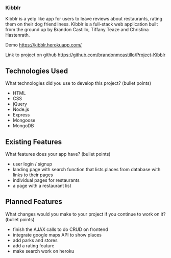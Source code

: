 ### Kibblr
Kibblr is a yelp like app for users to leave reviews about restaurants, rating them on their dog friendliness. Kibblr is a full-stack web application built from the ground up by Brandon Castillo, Tiffany Teaze and Christina Hastenrath.


Demo
https://kibblr.herokuapp.com/

Link to project on github
https://github.com/brandonmcastillo/Project-Kibblr

## Technologies Used 
What technologies did you use to develop this project? (bullet points)
- HTML
- CSS
- jQuery
- Node.js
- Express
- Mongoose
- MongoDB

## Existing Features
What features does your app have? (bullet points)
- user login / signup
- landing page with search function that lists places from database with links to their pages
- individual pages for restaurants
- a page with a restaurant list

## Planned Features
What changes would you make to your project if you continue to work on it? (bullet points)
- finish the AJAX calls to do CRUD on frontend
- integrate google maps API to show places
- add parks and stores 
- add a rating feature
- make search work on heroku

